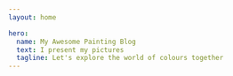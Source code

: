 ```yaml
---
layout: home

hero:
  name: My Awesome Painting Blog
  text: I present my pictures
  tagline: Let's explore the world of colours together
---
```

<script setup>
  
  import ArticleCard from "../.vitepress/theme/components/ArticleCard.vue"

  const cards = [
    {
        title: 'First post',
        description: 'Welcome to my art blog! Here I share my paintings, creative insights, and thoughts on art.',
        image: '/blog/images/ecset.jpg',
        author: 'HadikP',
        date: '2025-01-13',
        path: '/blog/en/startblog'
    },
    {
        title: 'Morning Mist',
        description: 'The story of my painting titled Morning Mist, my inspirations, the painting process, and the materials used',
        image: '/blog/images/reggeli_kod.jpg',
        author: 'HadikP',
        date: '2025-01-20',
        path: '/blog/en/mist'
    }, 
    {
        title: 'My Summer Exhibition',
        description: "I showcased three of my artworks: a painting inspired by the Paris Olympics, a pastel depicting Peru's Laguna 69, and an acrylic of lotus flowers.",
        image: '/blog/images/kiallitas.jpg',
        author: 'HadikP',
        date: '2025-01-28',
        path: '/blog/en/exhibition'
    }, 
    {
        title: 'My Early Works',
        description: "My Early Works – Three of my first artworks: a pastel turtle, a sunken church tower, and a Mediterranean gate in watercolor.",
        image: '/blog/images/collage.jpg',
        author: 'HadikP',
        date: '2025-02-08',
        path: '/blog/en/early_works'
    },
    {
        title: 'Morning Fog - My Own Version',
        description: 'A reinterpretation of my painting Morning Fog and my creative experiences.',
        image: '/blog/images/my_mist.jpg',
        author: 'HadikP',
        date: '2025-02-12',
        path: '/blog/en/my_mist'
    },
    {
        title: 'Mediterranean Gate',
        description: 'A detailed watercolor painting capturing the enchanting atmosphere of a Mediterranean gate.',
        image: '/blog/images/kapu.jpg',
        author: 'HadikP',
        date: '2025-03-05',
        path: '/blog/en/gate'
    },
    {
        title: 'Mail Art Exhibition – Between Greece and Hungary',
        description: 'Four of my artworks are part of the Greek-Hungarian mail art show by Mobil Bódé Gallery — Hungarian pieces in Athens, Greek ones in Budapest.',
        image: '/blog/images/gorog.jpg',
        author: 'HadikP',
        date: '2025-04-25',
        path: '/blog/hu/exchibition_bode'
    },
    {
        title: 'Male Nude in Charcoal',
        description: 'An A3-sized charcoal drawing of a nude male figure leaning on a table, captured in a dynamic, half-turned pose.',
        image: '/blog/images/nude.jpg',
        author: 'HadikP',
        date: '2025-05-28',
        path: '/blog/en/nude'
    },
    {
        title: 'Watercolor Cliff Wall',
        description: 'A special castle wall in watercolor: through two windows, a view opens to the sea. This painting was created during a public painting session organized by Jancsó Art Gallery.',
        image: '/blog/images/kofal.jpg',
        author: 'HadikP',
        date: '2025-07-30',
        path: '/blog/en/jancso_art'
    },
  ]
    

</script>

<ArticleCard :cards="cards" />


